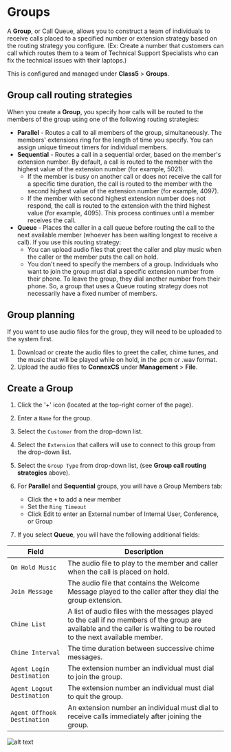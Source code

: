 # Groups

A **Group**, or Call Queue, allows you to construct a team of individuals to receive calls placed to a specified number or extension strategy based on the routing strategy you configure. (Ex: Create a number that customers can call which routes them to a team of Technical Support Specialists who can fix the technical issues with their laptops.)

This is configured and managed under **Class5** > **Groups**. 

## Group call routing strategies
When you create a **Group**, you specify how calls will be routed to the members of the group using one of the following routing strategies:

* **Parallel** - Routes a call to all members of the group, simultaneously. The members' extensions ring for the length of time you specify. You can assign unique timeout timers for individual members.
* **Sequential** - Routes a call in a sequential order, based on the member's extension number.  By default, a call is routed to the member with the highest value of the extension number (for example, 5021).
    * If the member is busy on another call or does not receive the call for a specific time duration, the call is routed to the member with the second highest value of the extension number (for example, 4097). 
    * If the member with second highest extension number does not respond, the call is routed to the extension with the third highest value (for example, 4095). This process continues until a member receives the call. 
* **Queue** - Places the caller in a call queue before routing the call to the next available member (whoever has been waiting longest to receive a call). If you use this routing strategy:
    * You can upload audio files that greet the caller and play music when the caller or the member puts the call on hold.
    * You don't need to specify the members of a group. Individuals who want to join the group must dial a specific extension number from their phone. To leave the group, they dial another number from their phone. So, a group that uses a Queue routing strategy does not necessarily have a fixed number of members. 

## Group planning 
If you want to use audio files for the group, they will need to be uploaded to the system first. 
    
1. Download or create the audio files to greet the caller, chime tunes, and the music that will be played while on hold, in the .pcm or .wav format.
2. Upload the audio files to **ConnexCS** under **Management** > **File**.

## Create a Group

1. Click the '+' icon (located at the top-right corner of the page).
2. Enter a `Name` for the group.
3. Select the `Customer` from the drop-down list.
4. Select the `Extension` that callers will use to connect to this group from the drop-down list.
5. Select the `Group Type` from drop-down list, (see **Group call routing strategies** above).
6. For **Parallel** and **Sequential** groups, you will have a Group Members tab: 

    * Click the **`+`** to add a new member
    * Set the `Ring Timeout`
    * Click Edit to enter an External number of Internal User, Conference, or Group
    
6. If you select **Queue**, you will have the following additional fields:

|Field |Description|
|------|----------------------|
|`On Hold Music` |The audio file to play to the member and caller when the call is placed on hold.|
|`Join Message` |The audio file that contains the Welcome Message played to the caller after they dial the group extension.|
|`Chime List` |A list of audio files with the messages played to the call if no members of the group are available and the caller is waiting to be routed to the next available member.|
|`Chime Interval` |The time duration between successive chime messages.|
|`Agent Login Destination` |The extension number an individual must dial to join the group.|
|`Agent Logout Destination` |The extension number an individual must dial to quit the group. |
|`Agent Offhook Destination` |An extension number an individual must dial to receive calls immediately after joining the group. |
    
    
![alt text][groups-popup]

[groups-popup]: /class5/img/groups-popup.png "groups-popup"
